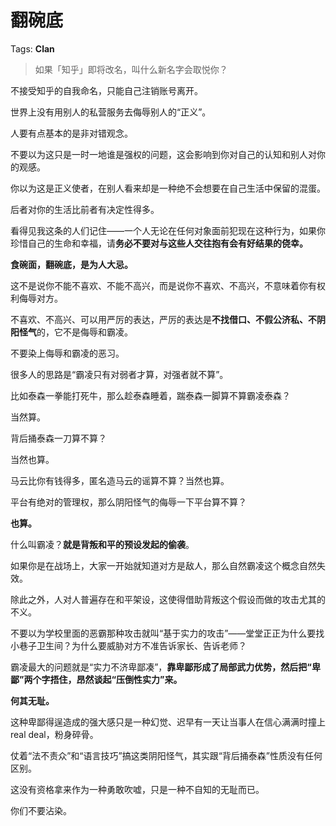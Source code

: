 # 翻碗底

Tags: **Clan**

> 如果「知乎」即将改名，叫什么新名字会取悦你？



不接受知乎的自我命名，只能自己注销账号离开。

世界上没有用别人的私营服务去侮辱别人的“正义”。

人要有点基本的是非对错观念。

不要以为这只是一时一地谁是强权的问题，这会影响到你对自己的认知和别人对你的观感。

你以为这是正义使者，在别人看来却是一种绝不会想要在自己生活中保留的混蛋。

后者对你的生活比前者有决定性得多。

看得见我这条的人们记住——一个人无论在任何对象面前犯现在这种行为，如果你珍惜自己的生命和幸福，请**务必不要对与这些人交往抱有会有好结果的侥幸。**

**食碗面，翻碗底，是为人大忌。**

  


这不是说你不能不喜欢、不能不高兴，而是说你不喜欢、不高兴，不意味着你有权利侮辱对方。

不喜欢、不高兴、可以用严厉的表达，严厉的表达是**不找借口、不假公济私、不阴阳怪气**的，它不是侮辱和霸凌。

不要染上侮辱和霸凌的恶习。

很多人的思路是“霸凌只有对弱者才算，对强者就不算”。

比如泰森一拳能打死牛，那么趁泰森睡着，踹泰森一脚算不算霸凌泰森？

当然算。

背后捅泰森一刀算不算？

当然也算。

马云比你有钱得多，匿名造马云的谣算不算？当然也算。

平台有绝对的管理权，那么阴阳怪气的侮辱一下平台算不算？

**也算。**

  


什么叫霸凌？**就是背叛和平的预设发起的偷袭**。

如果你是在战场上，大家一开始就知道对方是敌人，那么自然霸凌这个概念自然失效。

除此之外，人对人普遍存在和平架设，这使得借助背叛这个假设而做的攻击尤其的不义。

  


不要以为学校里面的恶霸那种攻击就叫“基于实力的攻击”——堂堂正正为什么要找小巷子卫生间？为什么要威胁对方不准告诉家长、告诉老师？

霸凌最大的问题就是“实力不济卑鄙凑”，**靠卑鄙形成了局部武力优势，然后把“卑鄙”两个字捂住，昂然谈起“压倒性实力”来。**

**何其无耻。**

这种卑鄙得逞造成的强大感只是一种幻觉、迟早有一天让当事人在信心满满时撞上real deal，粉身碎骨。

  


仗着“法不责众”和“语言技巧”搞这类阴阳怪气，其实跟“背后捅泰森”性质没有任何区别。

这没有资格拿来作为一种勇敢吹嘘，只是一种不自知的无耻而已。

你们不要沾染。



